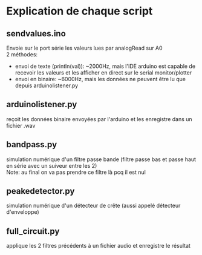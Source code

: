 # Explication de chaque script
## sendvalues.ino
Envoie sur le port série les valeurs lues par analogRead sur A0\
2 méthodes:
- envoi de texte (println(val)): ~2000Hz, mais l'IDE arduino est capable de recevoir les valeurs et les afficher en direct sur le serial monitor/plotter
- envoi en binaire: ~6000Hz, mais les données ne peuvent être lu que depuis arduinolistener.py
## arduinolistener.py
reçoit les données binaire envoyées par l'arduino et les enregistre dans un fichier .wav
## bandpass.py
simulation numérique d'un filtre passe bande (filtre passe bas et passe haut en série avec un suiveur entre les 2)\
Note: au final on va pas prendre ce filtre là pcq il est nul
## peakedetector.py
simulation numérique d'un détecteur de crête (aussi appelé détecteur d'enveloppe)
## full_circuit.py
applique les 2 filtres précédents à un fichier audio et enregistre le résultat
